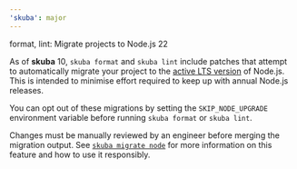 ```yaml
---
'skuba': major
---
```


format, lint: Migrate projects to Node.js 22

As of **skuba** 10,
`skuba format` and `skuba lint` include patches that attempt to automatically migrate your project to the [active LTS version] of Node.js.
This is intended to minimise effort required to keep up with annual Node.js releases.

You can opt out of these migrations by setting the `SKIP_NODE_UPGRADE` environment variable before running `skuba format` or `skuba lint`.

Changes must be manually reviewed by an engineer before merging the migration output.
See [`skuba migrate node`](https://seek-oss.github.io/skuba/docs/cli/migrate.html#skuba-migrate-node) for more information on this feature and how to use it responsibly.

[active LTS version]: https://nodejs.org/en/about/previous-releases#nodejs-releases
